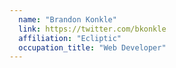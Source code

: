 ```yaml
---
  name: "Brandon Konkle"
  link: https://twitter.com/bkonkle
  affiliation: "Ecliptic"
  occupation_title: "Web Developer"
---
```

